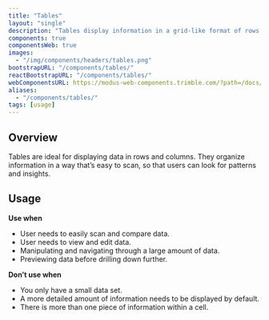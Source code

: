 ```yaml
---
title: "Tables"
layout: "single"
description: "Tables display information in a grid-like format of rows and columns. "
components: true
componentsWeb: true
images:
  - "/img/components/headers/tables.png"
bootstrapURL: "/components/tables/"
reactBootstrapURL: "/components/tables/"
webComponentsURL: https://modus-web-components.trimble.com/?path=/docs/components-data-table--default
aliases:
  - "/components/tables/"
tags: [usage]
---
```


## Overview

Tables are ideal for displaying data in rows and columns. They organize information in a way that’s easy to scan, so that users can look for patterns and insights.

## Usage

**Use when**

- User needs to easily scan and compare data.
- User needs to view and edit data.
- Manipulating and navigating through a large amount of data.
- Previewing data before drilling down further.

**Don’t use when**

- You only have a small data set.
- A more detailed amount of information needs to be displayed by default.
- There is more than one piece of information within a cell.
